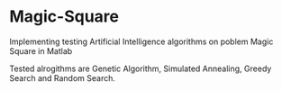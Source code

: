 # Magic-Square
Implementing testing Artificial Intelligence algorithms on poblem Magic Square in Matlab

Tested alrogithms are Genetic Algorithm, Simulated Annealing, Greedy Search and Random Search.

